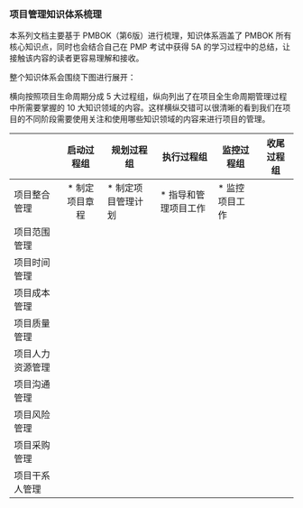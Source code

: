 ### 项目管理知识体系梳理

本系列文档主要基于 PMBOK（第6版）进行梳理，知识体系涵盖了 PMBOK 所有核心知识点，同时也会结合自己在 PMP 考试中获得 5A 的学习过程中的总结，让接触该内容的读者更容易理解和接收。

 整个知识体系会围绕下图进行展开：

横向按照项目生命周期分成 5 大过程组，纵向列出了在项目全生命周期管理过程中所需要掌握的 10 大知识领域的内容。这样横纵交错可以很清晰的看到我们在项目的不同阶段需要使用关注和使用哪些知识领域的内容来进行项目的管理。

|       | 启动过程组   | 规划过程组     |   执行过程组   |  监控过程组    |  收尾过程组    |
| ---------------- | :-------: | ---- | ---- | ---- | ---- |
| 项目整合管理   | * 制定项目章程 | * 制定项目管理计划 | * 指导和管理项目工作 | * 监控项目工作 |      |
| 项目范围管理   |           |      |      |      |      |
| 项目时间管理   |           |      |      |      |      |
| 项目成本管理     |           |      |      |      |      |
| 项目质量管理     |           |      |      |      |      |
| 项目人力资源管理 |           |      |      |      |      |
| 项目沟通管理     |           |      |      |      |      |
| 项目风险管理     |           |      |      |      |      |
| 项目采购管理     |           |      |      |      |      |
| 项目干系人管理     |           |      |      |      |      |
